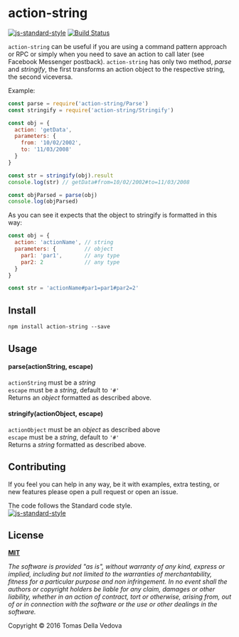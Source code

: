 # action-string
[![js-standard-style](https://img.shields.io/badge/code%20style-standard-brightgreen.svg?style=flat)](http://standardjs.com/) [![Build Status](https://travis-ci.org/delvedor/action-string.svg?branch=master)](https://travis-ci.org/delvedor/action-string)

`action-string` can be useful if you are using a command pattern approach or RPC or simply when you need to save an action to call later (see Facebook Messenger postback).
`action-string` has only two method, *parse* and *stringify*, the first transforms an action object to the respective string, the second viceversa.

Example:
```javascript
const parse = require('action-string/Parse')
const stringify = require('action-string/Stringify')

const obj = {
  action: 'getData',
  parameters: {
    from: '10/02/2002',
    to: '11/03/2008'
  }
}

const str = stringify(obj).result
console.log(str) // getData#from=10/02/2002#to=11/03/2008

const objParsed = parse(obj)
console.log(objParsed)
```
As you can see it expects that the object to stringify is formatted in this way:
```javascript
const obj = {
  action: 'actionName', // string
  parameters: {         // object
    par1: 'par1',       // any type
    par2: 2             // any type
  }
}

const str = 'actionName#par1=par1#par2=2'
```

## Install
```
npm install action-string --save
```

## Usage
#### parse(actionString, escape)
`actionString` must be a *string*  
`escape` must be a *string*, default to `'#'`  
Returns an *object* formatted as described above.

#### stringify(actionObject, escape)
`actionObject` must be an *object* as described above  
`escape` must be a *string*, default to `'#'`  
Returns a *string* formatted as described above.

## Contributing
If you feel you can help in any way, be it with examples, extra testing, or new features please open a pull request or open an issue.

The code follows the Standard code style.  
[![js-standard-style](https://cdn.rawgit.com/feross/standard/master/badge.svg)](https://github.com/feross/standard)

## License
**[MIT](https://github.com/delvedor/action-string/blob/master/LICENSE)**

*The software is provided "as is", without warranty of any kind, express or implied, including but not limited to the warranties of merchantability, fitness for a particular purpose and non infringement. In no event shall the authors or copyright holders be liable for any claim, damages or other liability, whether in an action of contract, tort or otherwise, arising from, out of or in connection with the software or the use or other dealings in the software.*

Copyright © 2016 Tomas Della Vedova

